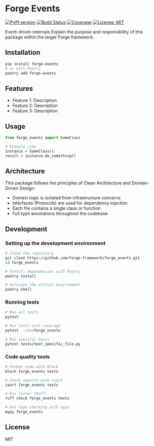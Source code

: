 # Forge Events

[![PyPI version](https://badge.fury.io/py/forge-events.svg)](https://badge.fury.io/py/forge-events)
[![Build Status](https://github.com/forge-framework/forge_events/actions/workflows/tests.yml/badge.svg)](https://github.com/forge-framework/forge_events/actions)
[![Coverage](https://codecov.io/gh/forge-framework/forge_events/branch/main/graph/badge.svg)](https://codecov.io/gh/forge-framework/forge_events)
[![License: MIT](https://img.shields.io/badge/License-MIT-yellow.svg)](https://opensource.org/licenses/MIT)

Event-driven internals Explain the purpose and responsibility of this package within the larger Forge framework.

## Installation

```bash
pip install forge-events
# or with Poetry
poetry add forge-events
```

## Features

- Feature 1: Description
- Feature 2: Description
- Feature 3: Description

## Usage

```python
from forge_events import SomeClass

# Example code
instance = SomeClass()
result = instance.do_something()
```

## Architecture

This package follows the principles of Clean Architecture and Domain-Driven Design:

- Domain logic is isolated from infrastructure concerns
- Interfaces (Protocols) are used for dependency injection
- Each file contains a single class or function
- Full type annotations throughout the codebase

## Development

### Setting up the development environment

```bash
# Clone the repository
git clone https://github.com/forge-framework/forge_events.git
cd forge_events

# Install dependencies with Poetry
poetry install

# Activate the virtual environment
poetry shell
```

### Running tests

```bash
# Run all tests
pytest

# Run tests with coverage
pytest --cov=forge_events

# Run specific tests
pytest tests/test_specific_file.py
```

### Code quality tools

```bash
# Format code with Black
black forge_events tests

# Check imports with isort
isort forge_events tests

# Run linter (Ruff)
ruff check forge_events tests

# Run type checking with mypy
mypy forge_events
```

## License

MIT
